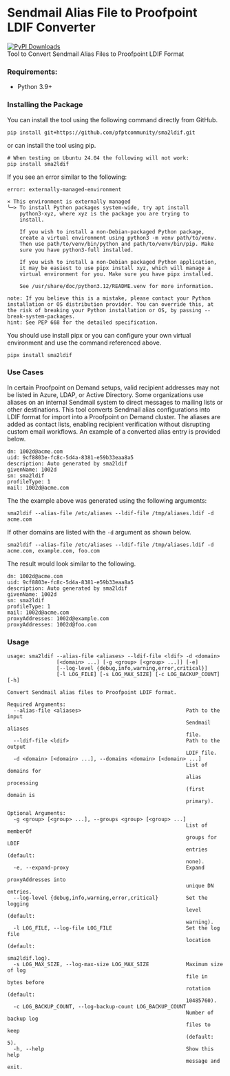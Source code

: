 # Sendmail Alias File to Proofpoint LDIF Converter
[![PyPI Downloads](https://static.pepy.tech/badge/sma2ldif)](https://pepy.tech/projects/sma2ldif)  
Tool to Convert Sendmail Alias Files to Proofpoint LDIF Format

### Requirements:

* Python 3.9+
 
### Installing the Package

You can install the tool using the following command directly from GitHub.

```
pip install git+https://github.com/pfptcommunity/sma2ldif.git
```

or can install the tool using pip.

```
# When testing on Ubuntu 24.04 the following will not work:
pip install sma2ldif
```

If you see an error similar to the following:

```
error: externally-managed-environment

× This environment is externally managed
╰─> To install Python packages system-wide, try apt install
    python3-xyz, where xyz is the package you are trying to
    install.

    If you wish to install a non-Debian-packaged Python package,
    create a virtual environment using python3 -m venv path/to/venv.
    Then use path/to/venv/bin/python and path/to/venv/bin/pip. Make
    sure you have python3-full installed.

    If you wish to install a non-Debian packaged Python application,
    it may be easiest to use pipx install xyz, which will manage a
    virtual environment for you. Make sure you have pipx installed.

    See /usr/share/doc/python3.12/README.venv for more information.

note: If you believe this is a mistake, please contact your Python installation or OS distribution provider. You can override this, at the risk of breaking your Python installation or OS, by passing --break-system-packages.
hint: See PEP 668 for the detailed specification.
```

You should use install pipx or you can configure your own virtual environment and use the command referenced above.

```
pipx install sma2ldif
```
### Use Cases

In certain Proofpoint on Demand setups, valid recipient addresses may not be listed in Azure, LDAP, or Active Directory. Some organizations use aliases on an internal Sendmail system to direct messages to mailing lists or other destinations. This tool converts Sendmail alias configurations into LDIF format for import into a Proofpoint on Demand cluster. The aliases are added as contact lists, enabling recipient verification without disrupting custom email workflows. An example of a converted alias entry is provided below.

```
dn: 1002d@acme.com
uid: 9cf8803e-fc8c-5d4a-8381-e59b33eaa8a5
description: Auto generated by sma2ldif
givenName: 1002d
sn: sma2ldif
profileType: 1
mail: 1002d@acme.com
```

The the example above was generated using the following arguments:

```
sma2ldif --alias-file /etc/aliases --ldif-file /tmp/aliases.ldif -d acme.com
```

If other domains are listed with the ```-d``` argument as shown below.

```
sma2ldif --alias-file /etc/aliases --ldif-file /tmp/aliases.ldif -d acme.com, example.com, foo.com
```

The result would look similar to the following.

```
dn: 1002d@acme.com
uid: 9cf8803e-fc8c-5d4a-8381-e59b33eaa8a5
description: Auto generated by sma2ldif
givenName: 1002d
sn: sma2ldif
profileType: 1
mail: 1002d@acme.com
proxyAddresses: 1002d@example.com
proxyAddresses: 1002d@foo.com
```

### Usage

```
usage: sma2ldif --alias-file <aliases> --ldif-file <ldif> -d <domain>
                [<domain> ...] [-g <group> [<group> ...]] [-e]
                [--log-level {debug,info,warning,error,critical}]
                [-l LOG_FILE] [-s LOG_MAX_SIZE] [-c LOG_BACKUP_COUNT] [-h]

Convert Sendmail alias files to Proofpoint LDIF format.

Required Arguments:
  --alias-file <aliases>                                  Path to the input
                                                          Sendmail aliases
                                                          file.
  --ldif-file <ldif>                                      Path to the output
                                                          LDIF file.
  -d <domain> [<domain> ...], --domains <domain> [<domain> ...]
                                                          List of domains for
                                                          alias processing
                                                          (first domain is
                                                          primary).

Optional Arguments:
  -g <group> [<group> ...], --groups <group> [<group> ...]
                                                          List of memberOf
                                                          groups for LDIF
                                                          entries (default:
                                                          none).
  -e, --expand-proxy                                      Expand
                                                          proxyAddresses into
                                                          unique DN entries.
  --log-level {debug,info,warning,error,critical}         Set the logging
                                                          level (default:
                                                          warning).
  -l LOG_FILE, --log-file LOG_FILE                        Set the log file
                                                          location (default:
                                                          sma2ldif.log).
  -s LOG_MAX_SIZE, --log-max-size LOG_MAX_SIZE            Maximum size of log
                                                          file in bytes before
                                                          rotation (default:
                                                          10485760).
  -c LOG_BACKUP_COUNT, --log-backup-count LOG_BACKUP_COUNT
                                                          Number of backup log
                                                          files to keep
                                                          (default: 5).
  -h, --help                                              Show this help
                                                          message and exit.

```

